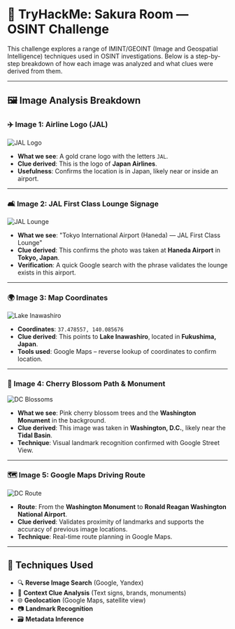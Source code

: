 
# 🌸 TryHackMe: Sakura Room — OSINT Challenge 

This challenge explores a range of IMINT/GEOINT (Image and Geospatial Intelligence) techniques used in OSINT investigations. Below is a step-by-step breakdown of how each image was analyzed and what clues were derived from them.

---

## 🖼️ Image Analysis Breakdown

### ✈️ Image 1: Airline Logo (JAL)

![JAL Logo](images/jal-logo.png)

- **What we see**: A gold crane logo with the letters `JAL`.
- **Clue derived**: This is the logo of **Japan Airlines**.
- **Usefulness**: Confirms the location is in Japan, likely near or inside an airport.

---

### 🛋️ Image 2: JAL First Class Lounge Signage

![JAL Lounge](images/jal-lounge.png)

- **What we see**: "Tokyo International Airport (Haneda) — JAL First Class Lounge"
- **Clue derived**: This confirms the photo was taken at **Haneda Airport** in **Tokyo, Japan**.
- **Verification**: A quick Google search with the phrase validates the lounge exists in this airport.

---

### 🌍 Image 3: Map Coordinates

![Lake Inawashiro](images/lake-inawashiro.png)

- **Coordinates**: `37.478557, 140.085676`
- **Clue derived**: This points to **Lake Inawashiro**, located in **Fukushima, Japan**.
- **Tools used**: Google Maps – reverse lookup of coordinates to confirm location.

---

### 🌸 Image 4: Cherry Blossom Path & Monument

![DC Blossoms](images/dc-blossoms.png)

- **What we see**: Pink cherry blossom trees and the **Washington Monument** in the background.
- **Clue derived**: This image was taken in **Washington, D.C.**, likely near the **Tidal Basin**.
- **Technique**: Visual landmark recognition confirmed with Google Street View.

---

### 🗺️ Image 5: Google Maps Driving Route

![DC Route](images/washington-monument-to-airport.png)

- **Route**: From the **Washington Monument** to **Ronald Reagan Washington National Airport**.
- **Clue derived**: Validates proximity of landmarks and supports the accuracy of previous image locations.
- **Technique**: Real-time route planning in Google Maps.

---

## 🧠 Techniques Used

- 🔍 **Reverse Image Search** (Google, Yandex)
- 🧾 **Context Clue Analysis** (Text signs, brands, monuments)
- 🌐 **Geolocation** (Google Maps, satellite view)
- 📷 **Landmark Recognition**
- 🗃️ **Metadata Inference**
